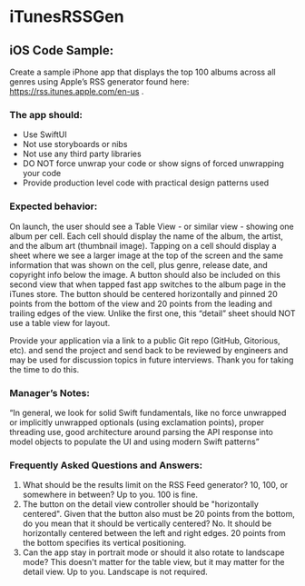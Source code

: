 # iTunesRSSGen


## iOS Code Sample:

Create a sample iPhone app that displays the top 100 albums across all genres using Apple’s RSS generator found here: https://rss.itunes.apple.com/en-us .

### The app should: 
- Use SwiftUI
- Not use storyboards or nibs
- Not use any third party libraries
- DO NOT force unwrap your code or show signs of forced unwrapping your code
- Provide production level code with practical design patterns used

### Expected behavior:
On launch, the user should see a Table View - or similar view - showing one album per cell. Each cell should display the name of the album, the artist, and the album art (thumbnail image). Tapping on a cell should display a sheet where we see a larger image at the top of the screen and the same information that was shown on the cell, plus genre, release date, and copyright info below the image. A button should also be included on this second view that when tapped fast app switches to the album page in the iTunes store. The button should be centered horizontally and pinned 20 points from the bottom of the view and 20 points from the leading and trailing edges of the view. Unlike the first one, this “detail” sheet should NOT use a table view for layout. 

Provide your application via a link to a public Git repo (GitHub, Gitorious, etc). and send the project and send back to be reviewed by engineers and may be used for discussion topics in future interviews. Thank you for taking the time to do this.

### Manager’s Notes:
“In general, we look for solid Swift fundamentals, like no force unwrapped or implicitly unwrapped optionals (using exclamation points), proper threading use, good architecture around parsing the API response into model objects to populate the UI and using modern Swift patterns”

### Frequently Asked Questions and Answers:
1. What should be the results limit on the RSS Feed generator? 10, 100, or somewhere in between?
Up to you. 100 is fine.
 2. The button on the detail view controller should be "horizontally centered". Given that the button also must be 20 points from the bottom, do you mean that it should be vertically centered?
No. It should be horizontally centered between the left and right edges. 20 points from the bottom specifies its vertical positioning.
 3. Can the app stay in portrait mode or should it also rotate to landscape mode? This doesn't matter for the table view, but it may matter for the detail view.
 Up to you. Landscape is not required.
